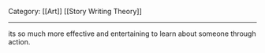 Category: [[Art]] [[Story Writing Theory]]
___
its so much more effective and entertaining to learn about someone through action.

